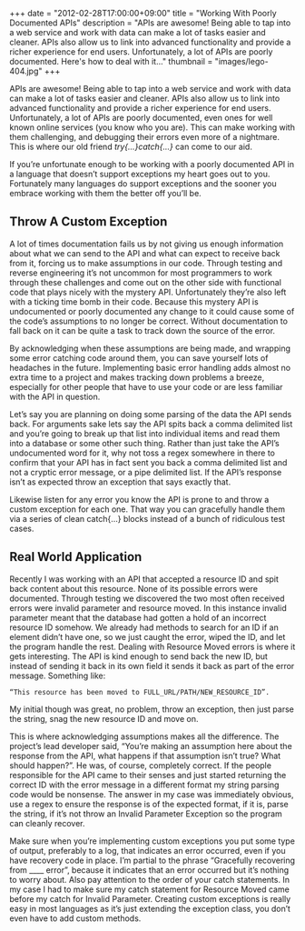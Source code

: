 +++
date = "2012-02-28T17:00:00+09:00"
title = "Working With Poorly Documented APIs"
description = "APIs are awesome!  Being able to tap into a web service and work with data can make a lot of tasks easier and cleaner.   APIs also allow us to link into advanced functionality and provide a richer experience for end users.  Unfortunately, a lot of APIs are poorly documented.  Here's how to deal with it..."
thumbnail = "images/lego-404.jpg"
+++

APIs are awesome!  Being able to tap into a web service and work with data can make a lot of tasks easier and cleaner.   APIs also allow us to link into advanced functionality and provide a richer experience for end users.  Unfortunately, a lot of APIs are poorly documented, even ones for well known online services (you know who you are).  This can make working with them challenging, and debugging their errors even more of a nightmare.  This is where our old friend _try{…}catch{…}_ can come to our aid.

If you’re unfortunate enough to be working with a poorly documented API in a language that doesn’t support exceptions my heart goes out to you.  Fortunately many languages do support exceptions and the sooner you embrace working with them the better off you’ll be.

Throw A Custom Exception
------------------------
A lot of times documentation fails us by not giving us enough information about what we can send to the API and what can expect to receive back from it, forcing us to make assumptions in our code.  Through testing and reverse engineering it’s not uncommon for most programmers to work through these challenges and come out on the other side with functional code that plays nicely with the mystery API.  Unfortunately they’re also left with a ticking time bomb in their code.  Because this mystery API is undocumented or poorly documented any change to it could cause some of the code’s assumptions to no longer be correct.  Without documentation to fall back on it can be quite a task to track down the source of the error.

By acknowledging when these assumptions are being made, and wrapping some error catching code around them, you can save yourself lots of headaches in the future.  Implementing basic error handling adds almost no extra time to a project and makes tracking down problems a breeze, especially for other people that have to use your code or are less familiar with the API in question.

Let’s say you are planning on doing some parsing of the data the API sends back.  For arguments sake lets say the API spits back a comma delimited list and you’re going to break up that list into individual items and read them into a database or some other such thing.  Rather than just take the API’s undocumented word for it, why not toss a regex somewhere in there to confirm that your API has in fact sent you back a comma delimited list and not a cryptic error message, or a pipe delimited list.  If the API’s response isn’t as expected throw an exception that says exactly that.

Likewise listen for any error you know the API is prone to and throw a custom exception for each one.  That way you can gracefully handle them via a series of clean catch{…} blocks instead of a bunch of ridiculous test cases.

Real World Application
----------------------
Recently I was working with an API that accepted a resource ID and spit back content about this resource.  None of its possible errors were documented.  Through testing we discovered the two most often received errors were invalid parameter and resource moved.  In this instance invalid parameter meant that the database had gotten a hold of an incorrect resource ID somehow.  We already had methods to search for an ID if an element didn’t have one, so we just caught the error, wiped the ID, and let the program handle the rest.  Dealing with Resource Moved errors is where it gets interesting.  The API is kind enough to send back the new ID, but instead of sending it back in its own field it sends it back as part of the error message.  Something like: 
<pre><code>“This resource has been moved to FULL_URL/PATH/NEW_RESOURCE_ID”.</code></pre>  My initial though was great, no problem, throw an exception, then just parse the string, snag the new resource ID and move on.

This is where acknowledging assumptions makes all the difference.  The project’s lead developer said, “You’re making an assumption here about the response from the API, what happens if that assumption isn’t true?  What should happen?”.  He was, of course, completely correct.  If the people responsible for the API came to their senses and just started returning the correct ID with the error message in a different format my string parsing code would be nonsense.  The answer in my case was immediately obvious, use a regex to ensure the response is of the expected format, if it is, parse the string, if it’s not throw an Invalid Parameter Exception so the program can cleanly recover.

Make sure when you’re implementing custom exceptions you put some type of output, preferably to a log, that indicates an error occurred, even if you have recovery code in place.  I’m partial to the phrase “Gracefully recovering from ____ error”, because it indicates that an error occurred but it’s nothing to worry about. Also pay attention to the order of your catch statements.  In my case I had to make sure my catch statement for Resource Moved came before my catch for Invalid Parameter.  Creating custom exceptions is really easy in most languages as it’s just extending the exception class, you don’t even have to add custom methods.